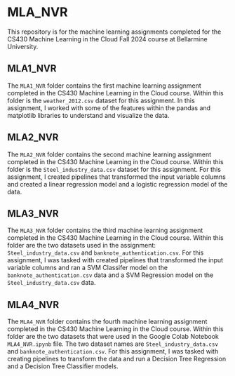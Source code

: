 # MLA_NVR  
This repository is for the machine learning assignments completed for the CS430 Machine Learning in the Cloud Fall 2024 course at Bellarmine University.  

## MLA1_NVR
The `MLA1_NVR` folder contains the first machine learning assignment completed in the CS430 Machine Learning in the Cloud course. Within this folder is the `weather_2012.csv` dataset for this assignment. In this assignment, I worked with some of the features within the pandas and matplotlib libraries to understand and visualize the data.  

## MLA2_NVR
The `MLA2_NVR` folder contains the second machine learning assignment completed in the CS430 Machine Learning in the Cloud course. Within this folder is the `Steel_industry_data.csv` dataset for this assignment. For this assignment, I created pipelines that transformed the input variable columns and created a linear regression model and a logistic regression model of the data.

## MLA3_NVR
The `MLA3_NVR` folder contains the third machine learning assignment completed in the CS430 Machine Learning in the Cloud course. Within this folder are the two datasets used in the assignment: `Steel_industry_data.csv` and `banknote_authentication.csv`. For this assignment, I was tasked with created pipelines that transformed the input variable columns and ran a SVM Classifer model on the `banknote_authentication.csv` data and a SVM Regression model on the `Steel_industry_data.csv` data.

## MLA4_NVR
The `MLA4_NVR` folder contains the fourth machine learning assignment completed in the CS430 Machine Learning in the Cloud course. Within this folder are the two datasets that were used in the Google Colab Notebook `MLA4_NVR.ipynb` file. The two dataset names are `Steel_industry_data.csv` and `banknote_authentication.csv`. For this assignment, I was tasked with creating pipelines to transform the data and run a Decision Tree Regression and a Decision Tree Classifier models.